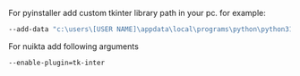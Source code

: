 For pyinstaller add custom tkinter library path in your pc. for example:
```bash
--add-data "c:\users\[USER NAME]\appdata\local\programs\python\python310\lib\site-packages/customtkinter;customtkinter/"
```
For nuikta add following arguments
```bash
--enable-plugin=tk-inter
